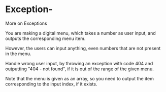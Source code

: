 # Exception-
More on Exceptions

You are making a digital menu, which takes a number as user input, and outputs the corresponding menu item.

However, the users can input anything, even numbers that are not present in the menu.

Handle wrong user input, by throwing an exception with code 404 and outputting "404 - not found", if it is out of the range of the given menu.

Note that the menu is given as an array, so you need to output the item corresponding to the input index, if it exists.
